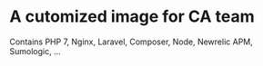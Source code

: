 # A cutomized image for CA team
Contains PHP 7, Nginx, Laravel, Composer, Node, Newrelic APM, Sumologic, ...
